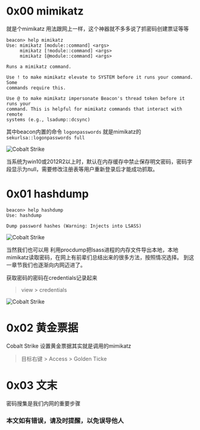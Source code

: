 # 0x00 mimikatz

就是个mimikatz 用法跟网上一样，这个神器就不多多说了抓密码创建票证等等

```
beacon> help mimikatz
Use: mimikatz [module::command] <args>
     mimikatz [!module::command] <args>
     mimikatz [@module::command] <args>

Runs a mimikatz command. 

Use ! to make mimikatz elevate to SYSTEM before it runs your command. Some
commands require this.

Use @ to make mimikatz impersonate Beacon's thread token before it runs your
command. This is helpful for mimikatz commands that interact with remote
systems (e.g., lsadump::dcsync)

```


其中beacon内置的命令 `logonpasswords` 就是mimikatz的 `sekurlsa::logonpasswords full`  

![Cobalt Strike ](./img/13.1.png)

当系统为win10或2012R2以上时，默认在内存缓存中禁止保存明文密码，密码字段显示为null，需要修改注册表等用户重新登录后才能成功抓取。


# 0x01 hashdump


```
beacon> help hashdump
Use: hashdump

Dump password hashes (Warning: Injects into LSASS)

```

![Cobalt Strike ](./img/13.2.png)


当然我们也可以用 利用procdump把lsass进程的内存文件导出本地，本地mimikatz读取密码，在网上有前辈们总结出来的很多方法，按照情况选择。
到这一章节我们也逐渐向内网迈进了。

获取密码的密码在credentials记录起来

> view > credentials

![Cobalt Strike ](./img/13.3.png)


# 0x02 黄金票据

Cobalt Strike 设置黄金票据其实就是调用的mimikatz

>目标右键 > Access > Golden Ticke


# 0x03 文末

密码搜集是我们内网的重要步骤

### 本文如有错误，请及时提醒，以免误导他人


